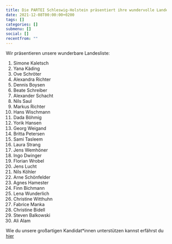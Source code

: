 ```yaml
---
title: Die PARTEI Schleswig-Holstein präsentiert ihre wundervolle Landesliste!
date: 2021-12-08T00:00:00+0200
tags: []
categories: []
submenu: []
social: []
recentfrom: ""
---
```

Wir präsentieren unsere wunderbare Landesliste:

1. Simone Kaletsch
2. Yana Käding
3. Ove Schröter
4. Alexandra Richter
5. Dennis Boysen
6. Beate Schreiber
7. Alexander Schacht
8. Nils Saul
9. Markus Richter
10. Hans Wischmann
11. Dada Böhmig
12. Yorik Hansen
13. Georg Weigand
14. Britta Petersen
15. Sami Tasleem
16. Laura Strang
17. Jens Wemhöner
18. Ingo Dwinger
19. Florian Wrobel
20. Jens Lucht
21. Nils Köhler
22. Arne Schönfelder
23. Agnes Hamester
24. Finn Bichmann
25. Lena Wunderlich
26. Christine Witthuhn
27. Fabrice Manka
28. Christine Bidell
29. Steven Balkowski
30. Ali Alam

Wie du unsere großartigen Kandidat*innen unterstützen kannst erfährst du [hier](https://die-partei.sh/sh/ltw22-unterschriften/)